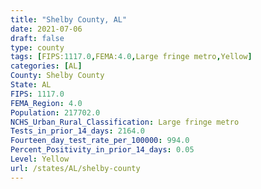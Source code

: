 ```yaml
---
title: "Shelby County, AL"
date: 2021-07-06
draft: false
type: county
tags: [FIPS:1117.0,FEMA:4.0,Large fringe metro,Yellow]
categories: [AL]
County: Shelby County
State: AL
FIPS: 1117.0
FEMA_Region: 4.0
Population: 217702.0
NCHS_Urban_Rural_Classification: Large fringe metro
Tests_in_prior_14_days: 2164.0
Fourteen_day_test_rate_per_100000: 994.0
Percent_Positivity_in_prior_14_days: 0.05
Level: Yellow
url: /states/AL/shelby-county
---
```



